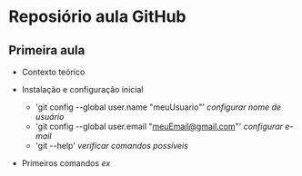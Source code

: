 # Reposiório aula GitHub
## Primeira aula

- Contexto teórico
- Instalação e configuração inicial
    - 'git config --global user.name "meuUsuario"' *configurar nome de usuário*
    - 'git config --global user.email "meuEmail@gmail.com"' *configurar e-mail*
    - 'git --help' *verificar comandos possíveis*

- Primeiros comandos *ex*
